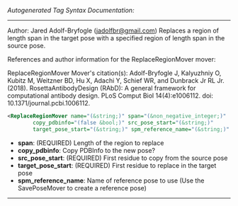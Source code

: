 <!-- THIS IS AN AUTOGENERATED FILE: Don't edit it directly, instead change the schema definition in the code itself. -->

_Autogenerated Tag Syntax Documentation:_

---
Author: Jared Adolf-Bryfogle (jadolfbr@gmail.com)
Replaces a region of length span in the target pose with a specified region of length span in the source pose.

References and author information for the ReplaceRegionMover mover:

ReplaceRegionMover Mover's citation(s):
Adolf-Bryfogle J, Kalyuzhniy O, Kubitz M, Weitzner BD, Hu X, Adachi Y, Schief WR, and Dunbrack Jr RL Jr.  (2018).  RosettaAntibodyDesign (RAbD): A general framework for computational antibody design.  PLoS Comput Biol 14(4):e1006112.  doi: 10.1371/journal.pcbi.1006112.

```xml
<ReplaceRegionMover name="(&string;)" span="(&non_negative_integer;)"
        copy_pdbinfo="(false &bool;)" src_pose_start="(&string;)"
        target_pose_start="(&string;)" spm_reference_name="(&string;)" />
```

-   **span**: (REQUIRED) Length of the region to replace
-   **copy_pdbinfo**: Copy PDBInfo to the new pose?
-   **src_pose_start**: (REQUIRED) First residue to copy from the source pose
-   **target_pose_start**: (REQUIRED) First residue to replace in the target pose
-   **spm_reference_name**: Name of reference pose to use (Use the SavePoseMover to create a reference pose)

---
